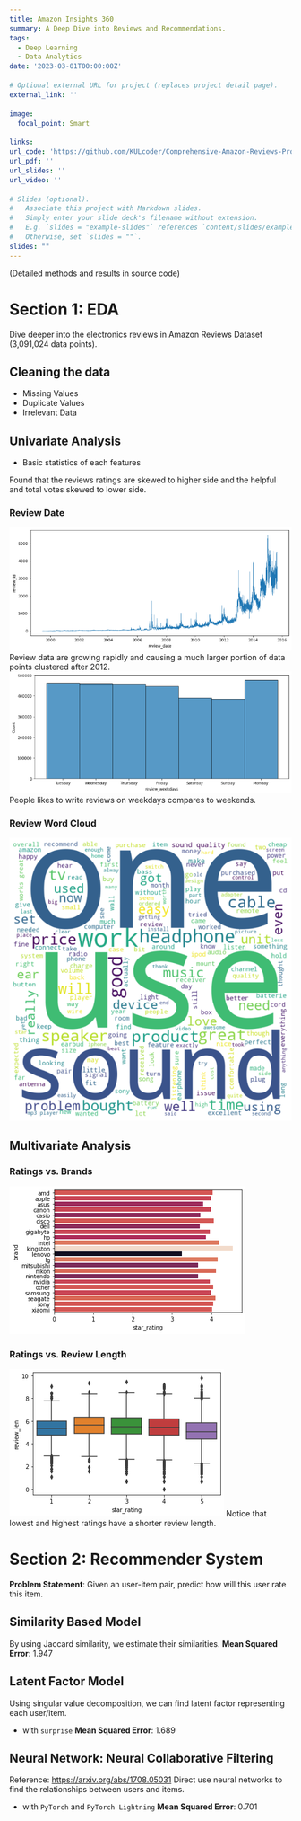 ```yaml
---
title: Amazon Insights 360
summary: A Deep Dive into Reviews and Recommendations.
tags:
  - Deep Learning
  - Data Analytics
date: '2023-03-01T00:00:00Z'

# Optional external URL for project (replaces project detail page).
external_link: ''

image:
  focal_point: Smart

links:
url_code: 'https://github.com/KULcoder/Comprehensive-Amazon-Reviews-Project/tree/main'
url_pdf: ''
url_slides: ''
url_video: ''

# Slides (optional).
#   Associate this project with Markdown slides.
#   Simply enter your slide deck's filename without extension.
#   E.g. `slides = "example-slides"` references `content/slides/example-slides.md`.
#   Otherwise, set `slides = ""`.
slides: ""
---
```


(Detailed methods and results in source code)

# Section 1: EDA

Dive deeper into the electronics reviews in Amazon Reviews Dataset (3,091,024 data points).

## Cleaning the data
- Missing Values
- Duplicate Values
- Irrelevant Data

## Univariate Analysis
- Basic statistics of each features

Found that the reviews ratings are skewed to higher side and the helpful and total votes skewed to lower side.
### Review Date
![Review Date](images/review_dates.png)
Review data are growing rapidly and causing a much larger portion of data points clustered after 2012.
![Review Weekdays](images/review_weekdays.png)
People likes to write reviews on weekdays compares to weekends.

### Review Word Cloud
![Review Wordcloud](images/review_wordcloud.png)

## Multivariate Analysis

### Ratings vs. Brands
![Rating Brands](images/rating_brands.png)

### Ratings vs. Review Length
![Rating Length](images/review_length_rating.png)
Notice that lowest and highest ratings have a shorter review length.

# Section 2: Recommender System

**Problem Statement**: Given an user-item pair, predict how will this user rate this item.

## Similarity Based Model
By using Jaccard similarity, we estimate their similarities. 
**Mean Squared Error**: 1.947

## Latent Factor Model
Using singular value decomposition, we can find latent factor representing each user/item.
- with `surprise`
**Mean Squared Error**: 1.689

## Neural Network: Neural Collaborative Filtering
Reference: https://arxiv.org/abs/1708.05031
Direct use neural networks to find the relationships between users and items.
- with `PyTorch` and `PyTorch Lightning`
**Mean Squared Error**: 0.701